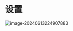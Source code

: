 # 设置

![image-20240613224907883](https://cdn.jsdelivr.net/gh/sword4869/pic1@main/images202406132249976.png)